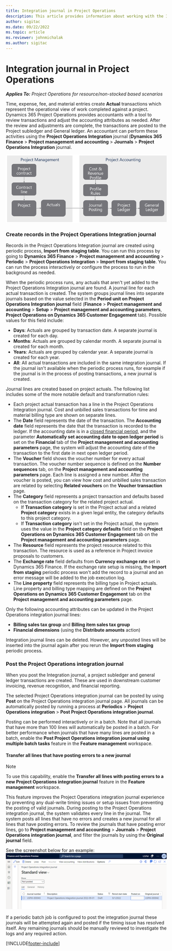 ```yaml
---
title: Integration journal in Project Operations
description: This article provides information about working with the Integration journal in Project Operations.
author: sigitac
ms.date: 09/22/2022
ms.topic: article
ms.reviewer: johnmichalak
ms.author: sigitac
---
```


# Integration journal in Project Operations

_**Applies To:** Project Operations for resource/non-stocked based scenarios_

Time, expense, fee, and material entries create **Actual** transactions which represent the operational view of work completed against a project. Dynamics 365 Project Operations provides accountants with a tool to review transactions and adjust the accounting attributes as needed. After the review and adjustments are complete, the transactions are posted to the Project subledger and General ledger. An accountant can perform these activities using the **Project Operations Integration** journal (**Dynamics 365 Finance** > **Project management and accounting** > **Journals** > **Project Operations Integration** journal.

![Integration journal flow.](./media/IntegrationJournal.png)

### Create records in the Project Operations Integration journal

Records in the Project Operations Integration journal are created using periodic process, **Import from staging table**. You can run this process by going to **Dynamics 365 Finance** > **Project management and accounting** > **Periodic** > **Project Operations Integration** > **Import from staging table**. You can run the process interactively or configure the process to run in the background as needed.

When the periodic process runs, any actuals that aren't yet added to the Project Operations Integration journal are found. A journal line for each actual transaction is created.
The system groups journal lines into separate journals based on the value selected in the **Period unit on Project Operations Integration journal** field (**Finance** > **Project management and accounting** > **Setup** > **Project management and accounting parameters**, **Project Operations on Dynamics 365 Customer Engagement** tab). Possible values for this field include:

  - **Days**: Actuals are grouped by transaction date. A separate journal is created for each day.
  - **Months**: Actuals are grouped by calendar month. A separate journal is created for each month.
  - **Years**: Actuals are grouped by calendar year. A separate journal is created for each year.
  - **All**: All actual transactions are included in the same integration journal. If the journal isn't available when the periodic process runs, for example if the journal is in the process of posting transactions, a new journal is created.

Journal lines are created based on project actuals. The following list includes some of the more notable default and transformation rules:

  - Each project actual transaction has a line in the Project Operations Integration journal. Cost and unbilled sales transactions for time and material billing type are shown on separate lines.
  - The **Date** field represents the date of the transaction. The **Accounting date** field represents the date that the transaction is recorded to the ledger. If the accounting date is in a [closed financial period](/dynamics365/finance/general-ledger/close-general-ledger-at-period-end), and the parameter **Automatically set accounting date to open ledger period** is set on the **Financial** tab of the **Project management and accounting parameters** page, the system will adjust the accounting date of the transaction to the first date in next open ledger period.
  - The **Voucher** field shows the voucher number for every actual transaction. The voucher number sequence is defined on the **Number sequences** tab, on the **Project management and accounting parameters** page. Each line is assigned a new number. After the voucher is posted, you can view how cost and unbilled sales transaction are related by selecting **Related vouchers** on the **Voucher transaction** page.
  - The **Category** field represents a project transaction and defaults based on the transaction category for the related project actual.
    - If **Transaction category** is set in the Project actual and a related **Project category** exists in a given legal entity, the category defaults to this project category.
    - If **Transaction category** isn't set in the Project actual, the system uses the value in the **Project category defaults** field on the **Project Operations on Dynamics 365 Customer Engagement** tab on the **Project management and accounting parameters** page.
  - The **Resource** field represents the project resource related to this transaction. The resource is used as a reference in Project invoice proposals to customers.
  - The **Exchange rate** field defaults from **Currency exchange rate** set in Dynamics 365 Finance. If the exchange rate setup is missing, the **Import from staging** periodic process won't add the record to a journal and an error message will be added to the job execution log.
  - The **Line property** field represents the billing type in Project actuals. Line property and billing type mapping are defined on the **Project Operations on Dynamics 365 Customer Engagement** tab on the **Project management and accounting parameters** page.

Only the following accounting attributes can be updated in the Project Operations integration journal lines:

- **Billing sales tax group** and **Billing item sales tax group**
- **Financial dimensions** (using the **Distribute amounts** action)

Integration journal lines can be deleted. However, any unposted lines will be inserted into the journal again after you rerun the **Import from staging** periodic process.

### Post the Project Operations integration journal

When you post the Integration journal, a project subledger and general ledger transactions are created. These are used in downstream customer invoicing, revenue recognition, and financial reporting.

The selected Project Operations integration journal can be posted by using **Post** on the Project Operations integration journal page. All journals can be automatically posted by running a process at **Periodics** > **Project Operations integration** > **Post Project Operations integration journal**.

Posting can be performed interactively or in a batch. Note that all journals that have more than 100 lines will automatically be posted in a batch. For better performance when journals that have many lines are posted in a batch, enable the **Post Project Operations integration journal using multiple batch tasks** feature in the **Feature management** workspace. 

#### Transfer all lines that have posting errors to a new journal

> [!NOTE]
> To use this capability, enable the **Transfer all lines with posting errors to a new Project Operations integration journal** feature in the **Feature management** workspace.

This feature improves the Project Operations integration journal experience by preventing any dual-write timing issues or setup issues from preventing the posting of valid journals. During posting to the Project Operations integration journal, the system validates every line in the journal. The system posts all lines that have no errors and creates a new journal for all lines that have posting errors. To review the journals that have posting error lines, go to **Project management and accounting** > **Journals** > **Project Operations integration journal**, and filter the journals by using the **Original journal** field.

See the screenshot below for an example:
![Screenshot with original journal showing.](./media/transferLines-originalJournal.png)

If a periodic batch job is configured to post the integration journal these journals will be attempted again and posted if the timing issue has resolved itself. Any remaining journals should be manually reviewed to investigate the logs and any required action.

[!INCLUDE[footer-include](../includes/footer-banner.md)]
